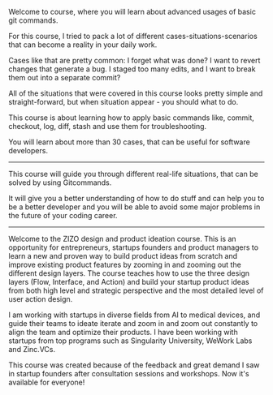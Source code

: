 Welcome to course, where you will learn about advanced usages of basic git commands.

For this course, I tried to pack a lot of different cases-situations-scenarios that can become a reality in your daily work.

Cases like that are pretty common:
I forget what was done?
I want to revert changes that generate a bug.
I staged too many edits, and I want to break them out into a separate commit?

All of the situations that were covered in this course looks pretty simple and straight-forward, but when situation appear - you should what to do.

This course is about learning how to apply basic commands like, commit, checkout, log, diff, stash and use them for troubleshooting.

You will learn about more than 30 cases, that can be useful for software developers.

---



This course will guide you through different real-life situations, that can be solved by using Gitcommands.


It will give you a better understanding of how to do stuff and can help you to be a better developer and you will be able to avoid some major problems in the future of your coding career.




<!--

I'm very glad that you decide to join my course.
Knowledge of pull requests is essential for any software engineer, in my opinion. Communication and collaboration skills are undervalued at modern tech society.

I think you cannot create great software on your own.
When you working as a team member, collaboration is a very crucial part of the process. When you can showcase what you're doing and communicate with other people while you showing your code - you can accomplish more. And spend less time.


Hope you will enjoy this course! Good luck.

-->
--------



Welcome to the ZIZO design and product ideation course. This is an opportunity for entrepreneurs, startups founders and product managers to learn a new and proven way to build product ideas from scratch and improve existing product features by zooming in and zooming out the different design layers. The course teaches how to use the three design layers (Flow, Interface, and Action) and build your startup product ideas from both high level and strategic perspective and the most detailed level of user action design.

I am working with startups in diverse fields from AI to medical devices, and guide their teams to ideate iterate and zoom in and zoom out constantly to align the team and optimize their products. I have been working with startups from top programs such as Singularity University, WeWork Labs and Zinc.VCs.

This course was created because of the feedback and great demand I saw in startup founders after consultation sessions and workshops. Now it's available for everyone!
